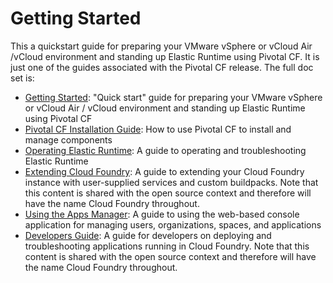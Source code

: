 Getting Started
====

This a quickstart guide for preparing your VMware vSphere or vCloud Air /vCloud environment and standing up Elastic Runtime using Pivotal CF. It is just one of the guides associated with the Pivotal CF release. The full doc set is:

*  [Getting Started](https://github.com/pivotal-cf/docs-pcf-gsg): "Quick start" guide for preparing your VMware vSphere or vCloud Air / vCloud environment and standing up Elastic Runtime using Pivotal CF
*  [Pivotal CF Installation Guide](https://github.com/pivotal-cf/pcf-docs): How to use Pivotal CF to install and manage components
*  [Operating Elastic Runtime](https://github.com/pivotal-cf/docs-ops-guide): A guide to operating and troubleshooting Elastic Runtime
*  [Extending Cloud Foundry](https://github.com/cloudfoundry/docs-extend-cloudfoundry): A guide to extending your Cloud Foundry instance with user-supplied services and custom buildpacks. Note that this content is shared with the open source context and therefore will have the name Cloud Foundry throughout.
*  [Using the Apps Manager](https://github.com/pivotal-cf/docs-pivotalcf-console): A guide to using the web-based console application for managing users, organizations, spaces, and applications
*  [Developers Guide](https://github.com/cloudfoundry/docs-dev-guide): A guide for developers on deploying and troubleshooting applications running in Cloud Foundry. Note that this content is shared with the open source context and therefore will have the name Cloud Foundry throughout.


